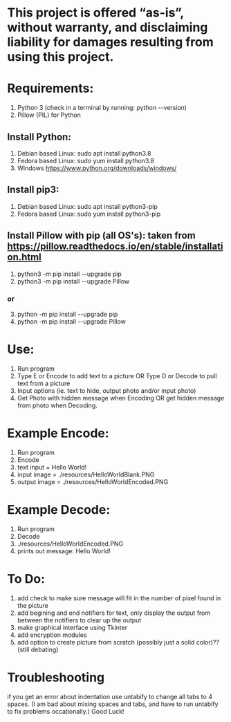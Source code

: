 # This project is offered “as-is”, without warranty, and disclaiming liability for damages resulting from using this project.


# Requirements:
1. Python 3 (check in a terminal by running: python --version)
2. Pillow (PIL) for Python

## Install Python:
1. Debian based Linux: sudo apt install python3.8
2. Fedora based Linux: sudo yum install python3.8
3. Windows https://www.python.org/downloads/windows/

## Install pip3:
1. Debian based Linux: sudo apt install python3-pip 
2. Fedora based Linux: sudo yum install python3-pip 

## Install Pillow with pip (all OS's): taken from https://pillow.readthedocs.io/en/stable/installation.html
1. python3 -m pip install --upgrade pip
2. python3 -m pip install --upgrade Pillow
### or
3. python -m pip install --upgrade pip
4. python -m pip install --upgrade Pillow


# Use:
1. Run program
2. Type E or Encode to add text to a picture OR Type D or Decode to pull text from a picture
3. Input options (ie. text to hide, output photo and/or input photo)
4. Get Photo with hidden message when Encoding OR get hidden message from photo when Decoding. 


# Example Encode:
1. Run program
2. Encode
3. text input = Hello World!
4. input image = ./resources/HelloWorldBlank.PNG
5. output image = ./resources/HelloWorldEncoded.PNG


# Example Decode:
1. Run program
2. Decode
3. ./resources/HelloWorldEncoded.PNG
4. prints out message: Hello World!


# To Do:
1. add check to make sure message will fit in the number of pixel found in the picture
2. add begining and end notifiers for text, only display the output from between the notifiers to clear up the output
3. make graphical interface using Tkinter
4. add encryption modules 
5. add option to create picture from scratch (possibly just a solid color)?? (still debating)


# Troubleshooting
if you get an error about indentation use untabify to change all tabs to 4 spaces. 
(I am bad about mixing spaces and tabs, and have to run untabify to fix problems occationally.)
Good Luck!
